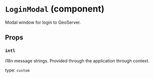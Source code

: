`LoginModal` (component)
========================

Modal window for login to GeoServer.

Props
-----

### `intl`

i18n message strings. Provided through the application through context.

type: `custom`

